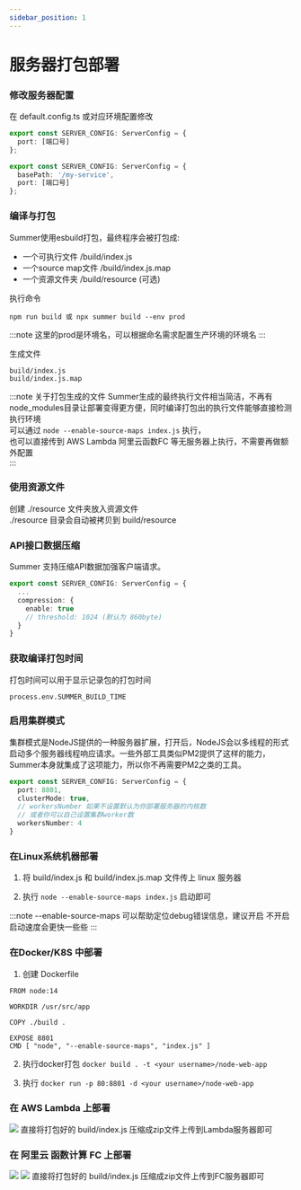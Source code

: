 ```yaml
---
sidebar_position: 1
---
```


# 服务器打包部署

### 修改服务器配置

在 default.config.ts 或对应环境配置修改

```ts title="修改端口号"
export const SERVER_CONFIG: ServerConfig = {
  port: [端口号]
};
```

```ts title="使用前缀路径，可在同一域名下通过路径区分部署多个服务"
export const SERVER_CONFIG: ServerConfig = {
  basePath: '/my-service',
  port: [端口号]
};
```

### 编译与打包
Summer使用esbuild打包，最终程序会被打包成:

- 一个可执行文件 /build/index.js
- 一个source map文件  /build/index.js.map  
- 一个资源文件夹 /build/resource (可选)

执行命令
```
npm run build 或 npx summer build --env prod
```
:::note
这里的prod是环境名，可以根据命名需求配置生产环境的环境名
:::

生成文件
```
build/index.js
build/index.js.map
```

:::note 关于打包生成的文件
Summer生成的最终执行文件相当简洁，不再有node_modules目录让部署变得更方便，同时编译打包出的执行文件能够直接检测执行环境<br/>
可以通过 ``node --enable-source-maps index.js`` 执行，<br/>
也可以直接传到 AWS Lambda 阿里云函数FC 等无服务器上执行，不需要再做额外配置<br/>
:::

### 使用资源文件
创建 ./resource 文件夹放入资源文件<br/>
./resource 目录会自动被拷贝到 build/resource

### API接口数据压缩
Summer 支持压缩API数据加强客户端请求。

```ts title="src/config/default.config.ts"
export const SERVER_CONFIG: ServerConfig = {
  ...
  compression: {
    enable: true
    // threshold: 1024 (默认为 860byte)
  }
}
```

### 获取编译打包时间
打包时间可以用于显示记录包的打包时间
```
process.env.SUMMER_BUILD_TIME
```

### 启用集群模式

集群模式是NodeJS提供的一种服务器扩展，打开后，NodeJS会以多线程的形式启动多个服务器线程响应请求。一些外部工具类似PM2提供了这样的能力，Summer本身就集成了这项能力，所以你不再需要PM2之类的工具。

```ts title="src/config/default.config.ts"
export const SERVER_CONFIG: ServerConfig = {
  port: 8801,
  clusterMode: true,
  // workersNumber 如果不设置默认为你部署服务器的内核数
  // 或者你可以自己设置集群worker数
  workersNumber: 4
}
```


### 在Linux系统机器部署

1. 将 build/index.js 和 build/index.js.map 文件传上 linux 服务器

2. 执行 `node --enable-source-maps index.js` 启动即可

:::note
--enable-source-maps 可以帮助定位debug错误信息，建议开启
不开启启动速度会更快一些些
:::


### 在Docker/K8S 中部署
1. 创建 Dockerfile

``` title="Dockerfile"
FROM node:14

WORKDIR /usr/src/app

COPY ./build .

EXPOSE 8801
CMD [ "node", "--enable-source-maps", "index.js" ]
```

2. 执行docker打包
`docker build . -t <your username>/node-web-app`

3. 执行
`docker run -p 80:8801 -d <your username>/node-web-app`

### 在 AWS Lambda 上部署
![](/img/awslambda.jpg)
直接将打包好的 build/index.js 压缩成zip文件上传到Lambda服务器即可



### 在 阿里云 函数计算 FC 上部署
![](/img/alifc1.jpg)
![](/img/alifc2.jpg)
直接将打包好的 build/index.js 压缩成zip文件上传到FC服务器即可
 